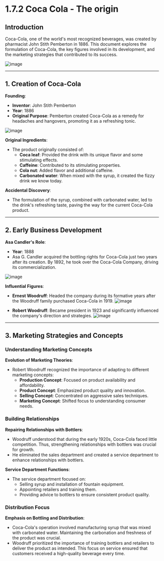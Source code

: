 # 1.7.2 Coca Cola - The origin

## Introduction
Coca-Cola, one of the world's most recognized beverages, was created by pharmacist John Stith Pemberton in 1886. This document explores the formulation of Coca-Cola, the key figures involved in its development, and the marketing strategies that contributed to its success.

![image](https://github.com/user-attachments/assets/2c252cc4-7d18-4182-8c36-c331b3c18044)

---

## 1. Creation of Coca-Cola

**Founding**:
- **Inventor**: John Stith Pemberton
- **Year**: 1886
- **Original Purpose**: Pemberton created Coca-Cola as a remedy for headaches and hangovers, promoting it as a refreshing tonic.

![image](https://github.com/user-attachments/assets/8cfa2d0f-b90a-4bb5-826b-e02ea0e9d849)

**Original Ingredients**:
- The product originally consisted of:
  - **Coca leaf**: Provided the drink with its unique flavor and some stimulating effects.
  - **Caffeine**: Contributed to its stimulating properties.
  - **Cola nut**: Added flavor and additional caffeine.
  - **Carbonated water**: When mixed with the syrup, it created the fizzy drink we know today.

**Accidental Discovery**:
- The formulation of the syrup, combined with carbonated water, led to the drink's refreshing taste, paving the way for the current Coca-Cola product.

---

## 2. Early Business Development

**Asa Candler's Role**:
- **Year**: 1888
- Asa G. Candler acquired the bottling rights for Coca-Cola just two years after its creation. By 1892, he took over the Coca-Cola Company, driving its commercialization.

![image](https://github.com/user-attachments/assets/5c9d06e6-256d-42cb-846a-94db5bb4385d)

**Influential Figures**:
- **Ernest Woodruff**: Headed the company during its formative years after the Woodruff family purchased Coca-Cola in 1919.
![image](https://github.com/user-attachments/assets/cc7bd638-f7f8-4ef3-a5c8-ad8bed48e0c2)

- **Robert Woodruff**: Became president in 1923 and significantly influenced the company's direction and strategies.
![image](https://github.com/user-attachments/assets/75dfa3f2-b135-4c6c-a81f-812bde994269)

---

## 3. Marketing Strategies and Concepts

### Understanding Marketing Concepts

**Evolution of Marketing Theories**:
- Robert Woodruff recognized the importance of adapting to different marketing concepts:
  - **Production Concept**: Focused on product availability and affordability.
  - **Product Concept**: Emphasized product quality and innovation.
  - **Selling Concept**: Concentrated on aggressive sales techniques.
  - **Marketing Concept**: Shifted focus to understanding consumer needs.

### Building Relationships

**Repairing Relationships with Bottlers**:
- Woodruff understood that during the early 1920s, Coca-Cola faced little competition. Thus, strengthening relationships with bottlers was crucial for growth.
- He eliminated the sales department and created a service department to enhance relationships with bottlers. 

**Service Department Functions**:
- The service department focused on:
  - Selling syrup and installation of fountain equipment.
  - Appointing retailers and training them.
  - Providing advice to bottlers to ensure consistent product quality.

### Distribution Focus

**Emphasis on Bottling and Distribution**:
- Coca-Cola's operation involved manufacturing syrup that was mixed with carbonated water. Maintaining the carbonation and freshness of the product was crucial.
- Woodruff prioritized the importance of training bottlers and retailers to deliver the product as intended. This focus on service ensured that customers received a high-quality beverage every time.
